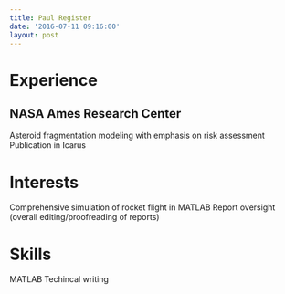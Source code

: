 ```yaml
---
title: Paul Register
date: '2016-07-11 09:16:00'
layout: post
---
```


# Experience

## NASA Ames Research Center
Asteroid fragmentation modeling with emphasis on risk assessment
Publication in Icarus

# Interests

Comprehensive simulation of rocket flight in MATLAB
Report oversight (overall editing/proofreading of reports)

# Skills
MATLAB
Techincal writing